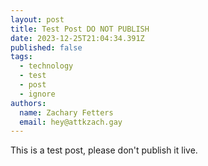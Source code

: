 ```yaml
---
layout: post
title: Test Post DO NOT PUBLISH
date: 2023-12-25T21:04:34.391Z
published: false
tags:
  - technology
  - test
  - post
  - ignore
authors:
  name: Zachary Fetters
  email: hey@attkzach.gay
---
```

This is a test post, please don't publish it live.